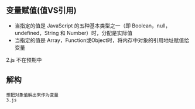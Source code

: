 ## 变量赋值(值VS引用)

- 当指定的值是 JavaScript 的五种基本类型之一（即 Boolean，null，undefined，String 和 Number）时，分配是实际值
- 当指定的值是 Array，Function或Object时，将内存中对象的引用地址赋值给变量

2.js  不在预期中 

## 解构
    想把对象值解出来作为变量 
    3.js


